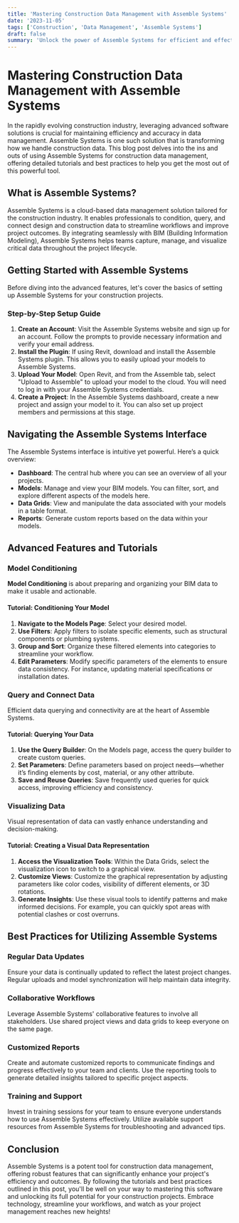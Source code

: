 ```yaml
---
title: 'Mastering Construction Data Management with Assemble Systems'
date: '2023-11-05'
tags: ['Construction', 'Data Management', 'Assemble Systems']
draft: false
summary: 'Unlock the power of Assemble Systems for efficient and effective construction data management with this in-depth tutorial and best practices guide.'
---
```


# Mastering Construction Data Management with Assemble Systems

In the rapidly evolving construction industry, leveraging advanced software solutions is crucial for maintaining efficiency and accuracy in data management. Assemble Systems is one such solution that is transforming how we handle construction data. This blog post delves into the ins and outs of using Assemble Systems for construction data management, offering detailed tutorials and best practices to help you get the most out of this powerful tool.

## What is Assemble Systems?

Assemble Systems is a cloud-based data management solution tailored for the construction industry. It enables professionals to condition, query, and connect design and construction data to streamline workflows and improve project outcomes. By integrating seamlessly with BIM (Building Information Modeling), Assemble Systems helps teams capture, manage, and visualize critical data throughout the project lifecycle.

## Getting Started with Assemble Systems

Before diving into the advanced features, let's cover the basics of setting up Assemble Systems for your construction projects.

### Step-by-Step Setup Guide

1. **Create an Account**: Visit the Assemble Systems website and sign up for an account. Follow the prompts to provide necessary information and verify your email address.
2. **Install the Plugin**: If using Revit, download and install the Assemble Systems plugin. This allows you to easily upload your models to Assemble Systems.
3. **Upload Your Model**: Open Revit, and from the Assemble tab, select "Upload to Assemble" to upload your model to the cloud. You will need to log in with your Assemble Systems credentials.
4. **Create a Project**: In the Assemble Systems dashboard, create a new project and assign your model to it. You can also set up project members and permissions at this stage.

## Navigating the Assemble Systems Interface

The Assemble Systems interface is intuitive yet powerful. Here’s a quick overview:

- **Dashboard**: The central hub where you can see an overview of all your projects.
- **Models**: Manage and view your BIM models. You can filter, sort, and explore different aspects of the models here.
- **Data Grids**: View and manipulate the data associated with your models in a table format.
- **Reports**: Generate custom reports based on the data within your models.

## Advanced Features and Tutorials

### Model Conditioning

**Model Conditioning** is about preparing and organizing your BIM data to make it usable and actionable.

#### Tutorial: Conditioning Your Model

1. **Navigate to the Models Page**: Select your desired model.
2. **Use Filters**: Apply filters to isolate specific elements, such as structural components or plumbing systems.
3. **Group and Sort**: Organize these filtered elements into categories to streamline your workflow.
4. **Edit Parameters**: Modify specific parameters of the elements to ensure data consistency. For instance, updating material specifications or installation dates.

### Query and Connect Data

Efficient data querying and connectivity are at the heart of Assemble Systems.

#### Tutorial: Querying Your Data

1. **Use the Query Builder**: On the Models page, access the query builder to create custom queries.
2. **Set Parameters**: Define parameters based on project needs—whether it’s finding elements by cost, material, or any other attribute.
3. **Save and Reuse Queries**: Save frequently used queries for quick access, improving efficiency and consistency.

### Visualizing Data

Visual representation of data can vastly enhance understanding and decision-making.

#### Tutorial: Creating a Visual Data Representation

1. **Access the Visualization Tools**: Within the Data Grids, select the visualization icon to switch to a graphical view.
2. **Customize Views**: Customize the graphical representation by adjusting parameters like color codes, visibility of different elements, or 3D rotations.
3. **Generate Insights**: Use these visual tools to identify patterns and make informed decisions. For example, you can quickly spot areas with potential clashes or cost overruns.

## Best Practices for Utilizing Assemble Systems

### Regular Data Updates

Ensure your data is continually updated to reflect the latest project changes. Regular uploads and model synchronization will help maintain data integrity.

### Collaborative Workflows

Leverage Assemble Systems' collaborative features to involve all stakeholders. Use shared project views and data grids to keep everyone on the same page.

### Customized Reports

Create and automate customized reports to communicate findings and progress effectively to your team and clients. Use the reporting tools to generate detailed insights tailored to specific project aspects.

### Training and Support

Invest in training sessions for your team to ensure everyone understands how to use Assemble Systems effectively. Utilize available support resources from Assemble Systems for troubleshooting and advanced tips.

## Conclusion

Assemble Systems is a potent tool for construction data management, offering robust features that can significantly enhance your project's efficiency and outcomes. By following the tutorials and best practices outlined in this post, you'll be well on your way to mastering this software and unlocking its full potential for your construction projects. Embrace technology, streamline your workflows, and watch as your project management reaches new heights!